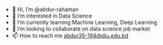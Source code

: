 - 👋 Hi, I’m @abdur-rahaman
- 👀 I’m interested in Data Science
- 🌱 I’m currently learning Machine Learning, Deep Learning
- 💞️ I’m looking to collaborate on data science job market
- 📫 How to reach me abdur35-194@diu.edu.bd

